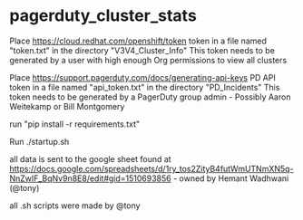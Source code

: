 # pagerduty_cluster_stats

Place https://cloud.redhat.com/openshift/token token in a file named "token.txt" in the directory "V3V4_Cluster_Info"
  This token needs to be generated by a user with high enough Org permissions to view all clusters

Place https://support.pagerduty.com/docs/generating-api-keys PD API token in a file named "api_token.txt" in the directory "PD_Incidents"
  This token needs to be generated by a PagerDuty group admin - Possibly Aaron Weitekamp or Bill Montgomery

run "pip install -r requirements.txt"

Run ./startup.sh


all data is sent to the google sheet found at https://docs.google.com/spreadsheets/d/1ry_tos2ZityB4futWmUTNmXN5q-NnZwIF_BqNv9n8E8/edit#gid=1510693856 - owned by Hemant Wadhwani (@tony) 

all .sh scripts were made by @tony
